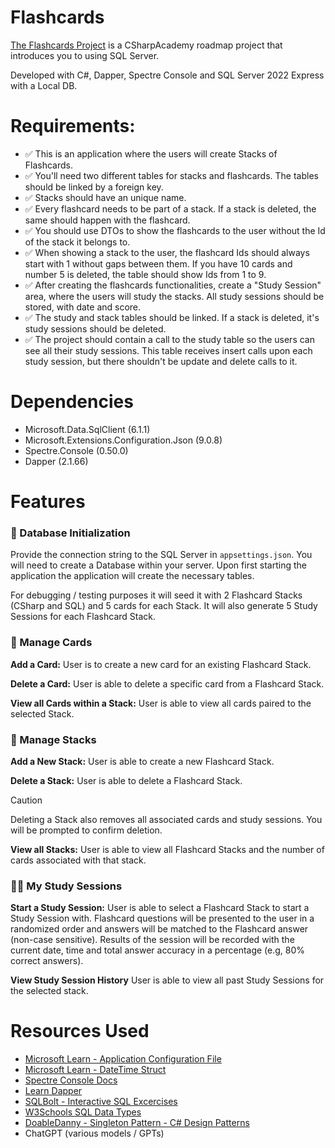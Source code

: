 # Flashcards

[The Flashcards Project](https://thecsharpacademy.com/project/13/coding-tracker) is a CSharpAcademy roadmap project that introduces you to using SQL Server.

Developed with C#, Dapper, Spectre Console and SQL Server 2022 Express with a Local DB.

# Requirements:
- :white_check_mark: This is an application where the users will create Stacks of Flashcards.
- :white_check_mark: You'll need two different tables for stacks and flashcards. The tables should be linked by a foreign key.
- :white_check_mark: Stacks should have an unique name.
- :white_check_mark: Every flashcard needs to be part of a stack. If a stack is deleted, the same should happen with the flashcard.
- :white_check_mark: You should use DTOs to show the flashcards to the user without the Id of the stack it belongs to.
- :white_check_mark: When showing a stack to the user, the flashcard Ids should always start with 1 without gaps between them. If you have 10 cards and number 5 is deleted, the table should show Ids from 1 to 9.
- :white_check_mark: After creating the flashcards functionalities, create a "Study Session" area, where the users will study the stacks. All study sessions should be stored, with date and score.
- :white_check_mark: The study and stack tables should be linked. If a stack is deleted, it's study sessions should be deleted.
- :white_check_mark: The project should contain a call to the study table so the users can see all their study sessions. This table receives insert calls upon each study session, but there shouldn't be update and delete calls to it.

# Dependencies

- Microsoft.Data.SqlClient (6.1.1)
- Microsoft.Extensions.Configuration.Json (9.0.8)
- Spectre.Console (0.50.0)
- Dapper (2.1.66)

# Features

### :floppy_disk: Database Initialization

Provide the connection string to the SQL Server in `appsettings.json`. You will need to create a Database within your server. Upon first starting the application the application will create the necessary tables. 

For debugging / testing purposes it will seed it with 2 Flashcard Stacks (CSharp and SQL) and 5 cards for each Stack. It will also generate 5 Study Sessions for each Flashcard Stack.

### :flower_playing_cards: Manage Cards

**Add a Card:** User is to create a new card for an existing Flashcard Stack.

**Delete a Card:** User is able to delete a specific card from a Flashcard Stack.

**View all Cards within a Stack:** User is able to view all cards paired to the selected Stack.
  
### :briefcase: Manage Stacks

**Add a New Stack:** User is able to create a new Flashcard Stack.

**Delete a Stack:** User is able to delete a Flashcard Stack.

> [!CAUTION]
> Deleting a Stack also removes all associated cards and study sessions. You will be prompted to confirm deletion.

**View all Stacks:** User is able to view all Flashcard Stacks and the number of cards associated with that stack.

### :man_teacher: My Study Sessions

**Start a Study Session:** User is able to select a Flashcard Stack to start a Study Session with. Flashcard questions will be presented to the user in a randomized order and answers will be matched to the Flashcard answer (non-case sensitive). Results of the session will be recorded with the current date, time and total answer accuracy in a percentage (e.g, 80% correct answers).

**View Study Session History** User is able to view all past Study Sessions for the selected stack. 

# Resources Used

- [Microsoft Learn - Application Configuration File](https://learn.microsoft.com/en-us/troubleshoot/developer/visualstudio/csharp/language-compilers/store-custom-information-config-file)
- [Microsoft Learn - DateTime Struct](https://learn.microsoft.com/en-us/dotnet/api/system.datetime?view=net-9.0)
- [Spectre Console Docs](https://spectreconsole.net/)
- [Learn Dapper](https://www.learndapper.com/)
- [SQLBolt - Interactive SQL Excercises](https://sqlbolt.com)
- [W3Schools SQL Data Types](https://www.w3schools.com/sql/sql_datatypes.asp)
- [DoableDanny - Singleton Pattern - C# Design Patterns](https://www.youtube.com/watch?v=5Po6QPy0-lw&list=PLxkN9e3dfloHD01FzTGVYWYgGgtepuQIg&index=41)
- ChatGPT (various models / GPTs)